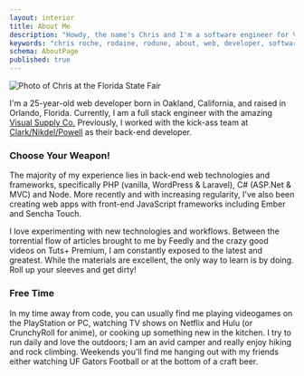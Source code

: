 ```yaml
---
layout: interior
title: About Me
description: "Howdy, the name's Chris and I'm a software engineer for VSCO in Emeryville, California. Nice to meet you!"
keywords: "chris roche, rodaine, rodune, about, web, developer, software engineer, full stack"
schema: AboutPage
published: true
---
```


![Photo of Chris at the Florida State Fair](http://res.cloudinary.com/rodaine/image/upload/v1366602702/florida_state_fair_hfqsc3.jpg "Undoubtably I was really impressed with this yard of kettle corn…")

I'm a 25-year-old web developer born in Oakland, California, and raised in Orlando, Florida. Currently, I am a full stack engineer with the amazing [Visual Supply Co.][vsco] Previously, I worked with the kick-ass team at [Clark/Nikdel/Powell][cnp] as their back-end developer. 

### Choose Your Weapon! ###

The majority of my experience lies in back-end web technologies and frameworks, specifically PHP (vanilla, WordPress & Laravel), C# (ASP.Net & MVC) and Node. More recently and with increasing regularity, I've also been creating web apps with front-end JavaScript frameworks including Ember and Sencha Touch. 

I love experimenting with new technologies and workflows. Between the torrential flow of articles brought to me by Feedly and the crazy good videos on Tuts+ Premium, I am constantly exposed to the latest and greatest. While the materials are excellent, the only way to learn is by doing. Roll up your sleeves and get dirty!

### Free Time ###

In my time away from code, you can usually find me playing videogames on the PlayStation or PC, watching TV shows on Netflix and Hulu (or CrunchyRoll for anime), or cooking up something new in the kitchen. I try to run daily and love the outdoors; I am an avid camper and really enjoy hiking and rock climbing. Weekends you'll find me hanging out with my friends either watching UF Gators Football or at the bottom of a craft beer.

[vsco]: http://vsco.co/
[cnp]: http://www.clarknikdelpowell.com
